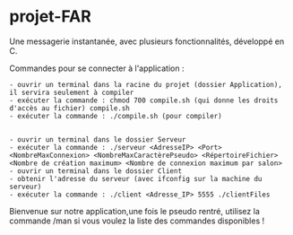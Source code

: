 # projet-FAR
Une messagerie instantanée, avec plusieurs fonctionnalités, développé en C.

Commandes pour se connecter à l'application :
	
	- ouvrir un terminal dans la racine du projet (dossier Application), il servira seulement à compiler 
	- exécuter la commande : chmod 700 compile.sh (qui donne les droits d'accès au fichier) compile.sh
	- exécuter la commande : ./compile.sh (pour compiler)
	

	- ouvrir un terminal dans le dossier Serveur 
	- exécuter la commande : ./serveur <AdresseIP> <Port> <NombreMaxConnexion> <NombreMaxCaractèrePseudo> <RépertoireFichier> <Nombre de création maximum> <Nombre de connexion maximum par salon>
	- ouvrir un terminal dans le dossier Client 
	- obtenir l'adresse du serveur (avec ifconfig sur la machine du serveur)
	- exécuter la commande : ./client <Adresse_IP> 5555 ./clientFiles

Bienvenue sur notre application,une fois le pseudo rentré, utilisez la commande /man si vous voulez la liste des commandes disponibles ! 

